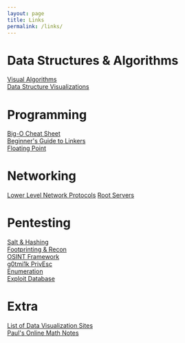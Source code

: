 ```yaml
---
layout: page
title: Links
permalink: /links/
---
```


# Data Structures & Algorithms
[Visual Algorithms](https://visualgo.net/en)<br/>
[Data Structure Visualizations](https://www.cs.usfca.edu/~galles/visualization/Algorithms.html)


# Programming
[Big-O Cheat Sheet](http://bigocheatsheet.com/)<br/>
[Beginner's Guide to Linkers](http://www.lurklurk.org/linkers/linkers.html)<br/>
[Floating Point](http://fabiensanglard.net/floating_point_visually_explained/)


# Networking
[Lower Level Network Protocols](https://www.destroyallsoftware.com/compendium/network-protocols?share_key=97d3ba4c24d21147)
[Root Servers](http://www.root-servers.org/)<br/>

# Pentesting
[Salt & Hashing](https://crackstation.net/hashing-security.htm)<br/>
[Footprinting & Recon](https://dnsdumpster.com/footprinting-reconnaissance/)<br/>
[OSINT Framework](https://osintframework.com/)<br/>
[g0tmi1k PrivEsc](http://blog.g0tmi1k.com/2011/08/basic-linux-privilege-escalation/)<br/>
[Enumeration](http://www.0daysecurity.com/penetration-testing/enumeration.html)<br/>
[Exploit Database](https://www.exploit-db.com/)<br/>


# Extra 
[List of Data Visualization Sites](https://www.reddit.com/r/dataisbeautiful/comments/435g7b/i_love_live_data_visualizations_heres_every_one/)<br/>
[Paul's Online Math Notes](http://tutorial.math.lamar.edu/)









